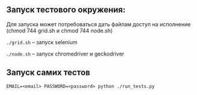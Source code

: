 ## Запуск тестового окружения:

Для запуска может потребоваться дать файлам доступ на исполнение
(chmod 744 grid.sh и chmod 744 node.sh)

`./grid.sh` – запуск selenium

`./node.sh` – запуск chromedriver и geckodriver

## Запуск самих тестов

```
EMAIL=<email> PASSWORD=<password> python ./run_tests.py
``` 